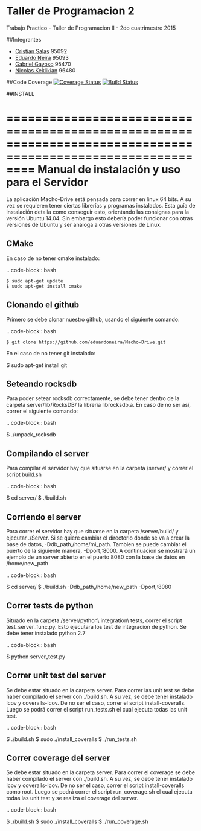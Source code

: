 # Taller de Programacion 2

Trabajo Practico - Taller de Programacion II - 2do cuatrimestre 2015

##Integrantes
* [Cristian Salas](https://github.com/Crisguss22) 95092
* [Eduardo Neira](https://github.com/eduardoneira) 95093
* [Gabriel Gayoso](https://github.com/gayoso) 95470
* [Nicolas Keklikian](https://github.com/nkeklikian) 96480

##Code Coverage
[![Coverage Status](https://coveralls.io/repos/eduardoneira/Macho-Drive/badge.svg?branch=master&service=github)](https://coveralls.io/github/eduardoneira/Macho-Drive?branch=master)
[![Build Status](https://travis-ci.org/eduardoneira/Macho-Drive.svg?branch=master)](https://travis-ci.org/eduardoneira/Macho-Drive)

##INSTALL

============================================================================================================
Manual de instalación y uso para el Servidor
============================================================================================================

La aplicación Macho-Drive está pensada para correr en linux 64 bits. A su vez se requieren tener ciertas librerías y programas instalados.
Esta guía de instalación detalla como conseguir esto, orientando las consignas para la versión Ubuntu 14.04. Sin embargo esto debería poder funcionar con otras versiones de Ubuntu y ser análoga a otras versiones de Linux.


CMake
------------------------------------------------------------------------------------------------------------
   En caso de no tener cmake instalado:

.. code-block:: bash
   
	$ sudo apt-get update
	$ sudo apt-get install cmake


Clonando el github
------------------------------------------------------------------------------------------------------------
Primero se debe clonar nuestro github, usando el siguiente comando:

.. code-block:: bash

	$ git clone https://github.com/eduardoneira/Macho-Drive.git

En el caso de no tener git instalado:
   
   $ sudo apt-get install git

Seteando rocksdb
------------------------------------------------------------------------------------------------------------
Para poder setear rocksdb correctamente, se debe tener dentro de la carpeta  server/lib/RocksDB/ la libreria librocksdb.a. En caso de no ser así, correr el siguiente comando:

.. code-block:: bash

   $ ./unpack_rocksdb


Compilando el server
------------------------------------------------------------------------------------------------------------
Para compilar  el servidor hay que situarse en la carpeta /server/ y correr el script build.sh

.. code-block:: bash

   $ cd server/
   $ ./build.sh

Corriendo el server
------------------------------------------------------------------------------------------------------------
Para correr el servidor hay que situarse en la carpeta /server/build/ y ejecutar ./Server. Si se quiere cambiar el directorio donde se va a crear la base de datos, -Ddb_path,/home/mi_path. Tambien se puede cambiar el puerto de la siguiente manera, -Dport,:8000. A continuacion se mostrará un ejemplo de un server abierto en el puerto 8080 con la base de datos en /home/new_path

.. code-block:: bash

   $ cd server/
   $ ./build.sh -Ddb_path,/home/new_path -Dport,:8080



Correr tests de python
------------------------------------------------------------------------------------------------------------
Situado en la carpeta /server/python\ integration\ tests, correr el script test_server_func.py. Esto ejecutara los test de integracion de python. Se debe tener instalado python 2.7

.. code-block:: bash

   $ python server_test.py


Correr unit test del server
------------------------------------------------------------------------------------------------------------
Se debe estar situado en la carpeta server. Para correr las unit test se debe haber compilado el server con ./build.sh. A su vez, se debe tener instalado lcov y coveralls-lcov. De no ser el caso, correr el script install-coveralls. Luego se podrá correr el script run_tests.sh el cual ejecuta todas las unit test.

.. code-block:: bash
   
   $ ./build.sh
   $ sudo ./install_coveralls
   $ ./run_tests.sh

Correr coverage del server
------------------------------------------------------------------------------------------------------------
Se debe estar situado en la carpeta server. Para correr el coverage se debe haber compilado el server con ./build.sh. A su vez, se debe tener instalado lcov y coveralls-lcov. De no ser el caso, correr el script install-coveralls como root. Luego se podrá correr el script run_coverage.sh el cual ejecuta todas las unit test y se realiza el coverage del server.

.. code-block:: bash
   
   $ ./build.sh
   $ sudo ./install_coveralls
   $ ./run_coverage.sh
